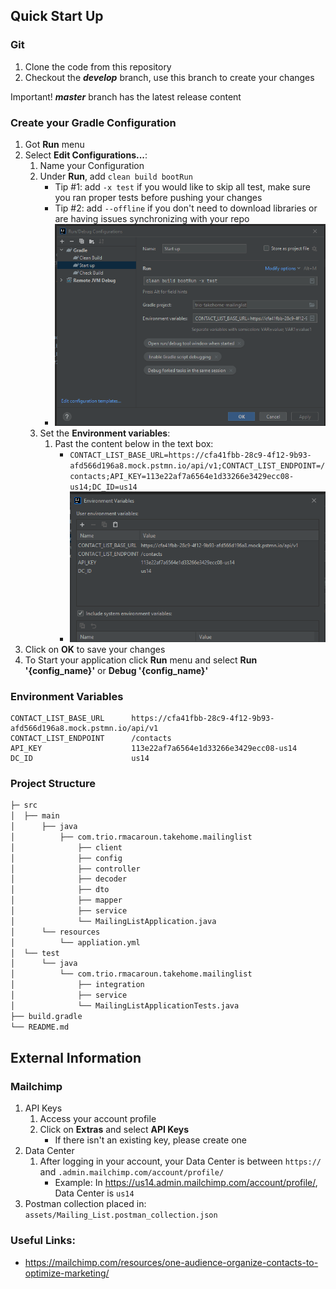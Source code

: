 ## Quick Start Up

### Git
1. Clone the code from this repository
2. Checkout the _**develop**_ branch, use this branch to create your changes

Important! _**master**_ branch has the latest release content
### Create your Gradle Configuration
1. Got **Run** menu
2. Select **Edit Configurations...**:
   1. Name your Configuration
   2. Under **Run**, add ```clean build bootRun```
      - Tip #1: add ```-x test``` if you would like to skip all test, make sure you ran proper tests before pushing your changes
      - Tip #2: add ```--offline``` if you don't need to download libraries or are having issues synchronizing with your repo
      - ![Run/Debug Dialog Configurations](/assets/RunDebug.png)
   3. Set the **Environment variables**:
      1. Past the content below in the text box:
         - ```CONTACT_LIST_BASE_URL=https://cfa41fbb-28c9-4f12-9b93-afd566d196a8.mock.pstmn.io/api/v1;CONTACT_LIST_ENDPOINT=/contacts;API_KEY=113e22af7a6564e1d33266e3429ecc08-us14;DC_ID=us14```
         - ![Environment Variables Dialog](/assets/EnvVars.png)
3. Click on **OK** to save your changes
4. To Start your application click **Run** menu and select **Run '{config_name}'** or **Debug '{config_name}'**
### Environment Variables
```
CONTACT_LIST_BASE_URL      https://cfa41fbb-28c9-4f12-9b93-afd566d196a8.mock.pstmn.io/api/v1
CONTACT_LIST_ENDPOINT      /contacts
API_KEY                    113e22af7a6564e1d33266e3429ecc08-us14
DC_ID                      us14
```
### Project Structure
```bash
├─ src
│  ├── main
│      ├── java
│          ├── com.trio.rmacaroun.takehome.mailinglist
│              ├── client
│              ├── config
│              ├── controller
│              ├── decoder
│              ├── dto
│              ├── mapper
│              ├── service
│              └── MailingListApplication.java
│      └── resources
│          └── appliation.yml
│  └── test
│      └── java
│          └── com.trio.rmacaroun.takehome.mailinglist
│              ├── integration
│              ├── service
│              └── MailingListApplicationTests.java
├── build.gradle
└── README.md
```
## External Information
### Mailchimp
1. API Keys
   1. Access your account profile
   2. Click on **Extras** and select **API Keys**
      - If there isn't an existing key, please create one
2. Data Center
   1. After logging in your account, your Data Center is between ```https://``` and ```.admin.mailchimp.com/account/profile/```
      - Example: In https://us14.admin.mailchimp.com/account/profile/, Data Center is ```us14```
3. Postman collection placed in: ```assets/Mailing_List.postman_collection.json```

### Useful Links:
- https://mailchimp.com/resources/one-audience-organize-contacts-to-optimize-marketing/